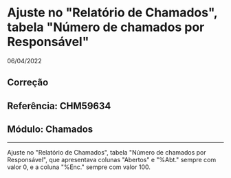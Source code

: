 # Ajuste no "Relatório de Chamados", tabela "Número de chamados por Responsável"
06/04/2022
## Correção
## Referência: CHM59634
## Módulo: Chamados
***

 Ajuste no "Relatório de Chamados", tabela "Número de chamados por Responsável", que apresentava colunas "Abertos" e "%Abt." sempre com valor 0, e a coluna "%Enc." sempre com valor 100.